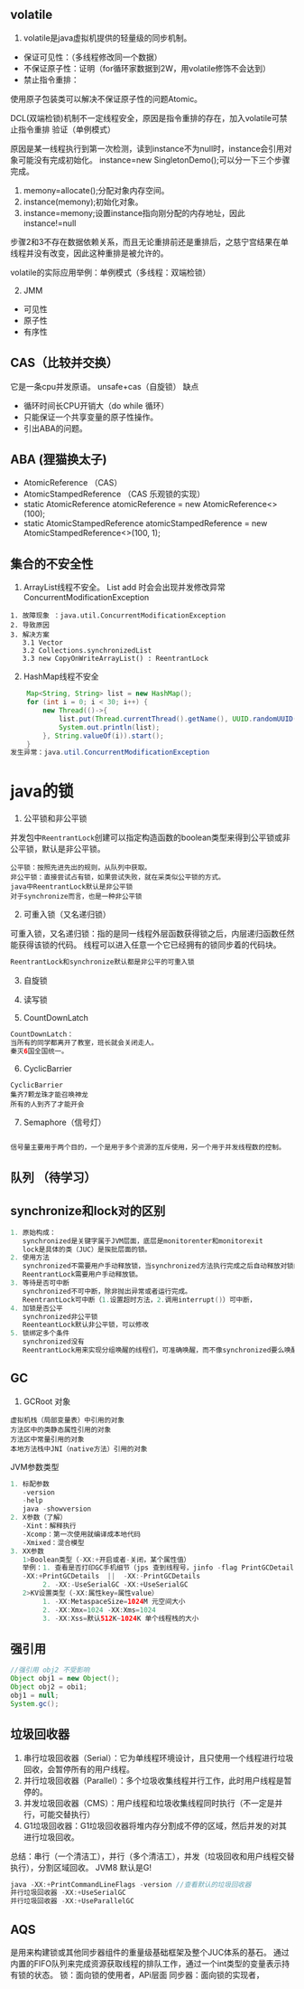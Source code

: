 ## volatile
1. volatile是java虚拟机提供的轻量级的同步机制。
 * 保证可见性：（多线程修改同一个数据）
 * 不保证原子性：证明（for循环家数据到2W，用volatile修饰不会达到）
 * 禁止指令重排：

使用原子包装类可以解决不保证原子性的问题Atomic。

DCL(双端检锁)机制不一定线程安全，原因是指令重排的存在，加入volatile可禁止指令重排
验证（单例模式）

原因是某一线程执行到第一次检测，读到instance不为null时，instance会引用对象可能没有完成初始化。
instance=new SingletonDemo();可以分一下三个步骤完成。
1. memony=allocate();分配对象内存空间。
2. instance(memony);初始化对象。
3. instance=memony;设置instance指向刚分配的内存地址，因此instance!=null

步骤2和3不存在数据依赖关系，而且无论重排前还是重排后，之慈宁宫结果在单线程并没有改变，因此这种重排是被允许的。
 
volatile的实际应用举例：单例模式（多线程：双端检锁）

2. JMM 
  * 可见性
  * 原子性
  * 有序性 
  
## CAS（比较并交换）
它是一条cpu并发原语。 
unsafe+cas（自旋锁）
缺点
* 循环时间长CPU开销大（do while 循环）
* 只能保证一个共享变量的原子性操作。
* 引出ABA的问题。

## ABA (狸猫换太子)
* AtomicReference （CAS）
* AtomicStampedReference （CAS 乐观锁的实现）
* static AtomicReference<Integer> atomicReference = new AtomicReference<>(100);
* static AtomicStampedReference<Integer> atomicStampedReference = new AtomicStampedReference<>(100, 1);

## 集合的不安全性
1. ArrayList线程不安全。
List add 时会会出现并发修改异常
ConcurrentModificationException
```
1. 故障现象 ：java.util.ConcurrentModificationException
2. 导致原因
3. 解决方案
   3.1 Vector
   3.2 Collections.synchronizedList
   3.3 new CopyOnWriteArrayList() : ReentrantLock
```
2. HashMap线程不安全
```java
    Map<String, String> list = new HashMap();
    for (int i = 0; i < 30; i++) {
        new Thread(()->{
            list.put(Thread.currentThread().getName(), UUID.randomUUID().toString().substring(0, 8));
            System.out.println(list);
        }, String.valueOf(i)).start();
    }
发生异常：java.util.ConcurrentModificationException
```
# java的锁
1. 公平锁和非公平锁

并发包中```ReentrantLock```创建可以指定构造函数的boolean类型来得到公平锁或非公平锁，默认是非公平锁。
```
公平锁：按照先进先出的规则，从队列中获取。
非公平锁：直接尝试占有锁，如果尝试失败，就在采类似公平锁的方式。
java中ReentrantLock默认是非公平锁
对于synchronize而言，也是一种非公平锁
```
2. 可重入锁（又名递归锁）

可重入锁，又名递归锁：指的是同一线程外层函数获得锁之后，内层递归函数任然能获得该锁的代码。
线程可以进入任意一个它已经拥有的锁同步着的代码块。
```java
ReentrantLock和synchronize默认都是非公平的可重入锁
```
3. 自旋锁
4. 读写锁

5. CountDownLatch
```java
CountDownLatch：
当所有的同学都离开了教室，班长就会关闭走人。
秦灭6国全国统一。
```
6. CyclicBarrier
```
CyclicBarrier
集齐7颗龙珠才能召唤神龙
所有的人到齐了才能开会
```
7. Semaphore（信号灯）
```java

信号量主要用于两个目的，一个是用于多个资源的互斥使用，另一个用于并发线程数的控制。

```
## 队列 （待学习）

## synchronize和lock对的区别
```java
1. 原始构成：
   synchronized是关键字属于JVM层面，底层是monitorenter和monitorexit
   lock是具体的类（JUC）是挨批层面的锁。
2. 使用方法
   synchronized不需要用户手动释放锁，当synchronized方法执行完成之后自动释放对锁的占用
   ReentrantLock需要用户手动释放锁。
3. 等待是否可中断
   synchronized不可中断，除非抛出异常或者运行完成。
   ReentrantLock可中断（1.设置超时方法，2.调用interrupt()）可中断，
4. 加锁是否公平
   synchronized非公平锁
   ReenteantLock默认非公平锁，可以修改
5. 锁绑定多个条件
   synchronized没有
   ReentrantLock用来实现分组唤醒的线程们，可准确唤醒，而不像synchronized要么唤醒一个线程要么全部唤醒。
```
## GC
1. GCRoot 对象
```
虚拟机栈（局部变量表）中引用的对象
方法区中的类静态属性引用的对象
方法区中常量引用的对象
本地方法栈中JNI（native方法）引用的对象
```
JVM参数类型
```java
1. 标配参数
   -version
   -help
   java -showversion
2. X参数（了解）
   -Xint：解释执行
   -Xcomp：第一次使用就编译成本地代码
   -Xmixed：混合模型
3. XX参数
   1>Boolean类型（-XX:+开启或者-关闭，某个属性值）
   举例：1. 查看是否打印GC手机细节（jps 查到线程号，jinfo -flag PrintGCDetails 线程号）
   -XX:+PrintGCDetails  ||  -XX:-PrintGCDetails
        2. -XX:-UseSerialGC -XX:+UseSerialGC
   2>KV设置类型（-XX:属性key=属性value）
        1. -XX:MetaspaceSize=1024M 元空间大小
        2. -XX:Xmx=1024 -XX:Xms=1024
        3. -XX:Xss=默认512K~1024K 单个线程栈的大小
```

## 强引用
```java
//强引用 obj2 不受影响
Object obj1 = new Object();
Object obj2 = obi1;
obj1 = null;
System.gc();
```
## 垃圾回收器
1. 串行垃圾回收器（Serial）：它为单线程环境设计，且只使用一个线程进行垃圾回收，会暂停所有的用户线程。
2. 并行垃圾回收器（Parallel）：多个垃圾收集线程并行工作，此时用户线程是暂停的。
3. 并发垃圾回收器（CMS）：用户线程和垃圾收集线程同时执行（不一定是并行，可能交替执行）
4. G1垃圾回收器：G1垃圾回收器将堆内存分割成不停的区域，然后并发的对其进行垃圾回收。

总结：串行（一个清洁工），并行（多个清洁工），并发（垃圾回收和用户线程交替执行），分割区域回收。 JVM8 默认是G!
```java
java -XX:+PrintCommandLineFlags -version //查看默认的垃圾回收器
并行垃圾回收器 -XX:+UseSerialGC
并行垃圾回收器 -XX:+UseParallelGC
```
## AQS
是用来构建锁或其他同步器组件的重量级基础框架及整个JUC体系的基石。
通过内置的FIFO队列来完成资源获取线程的排队工作，通过一个int类型的变量表示持有锁的状态。
锁：面向锁的使用者，APi层面
同步器：面向锁的实现者，

